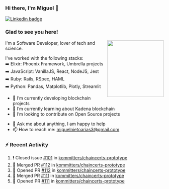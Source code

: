 ### Hi there, I'm Miguel 👋

<a href="https://linkedin.com/in/miguelnietoa/" target="_blank" rel="noopener noreferrer">
  <img src="https://img.shields.io/badge/-LinkedIn-0e76a8?style=flat-square&logo=Linkedin&logoColor=white" alt="Linkedin badge">
</a>
<!-- [![Website Badge](https://img.shields.io/badge/Website-3b5998?style=flat-square&logo=google-chrome&logoColor=white)](#notavailablenow#) 

<img src="https://i.imgur.com/tbrLrt5.gif" width=400 alt="Coding GIF" align="right"/>
-->


### Glad to see you here!
<a href="https://github.com/miguelnietoa"><img src="https://github-readme-stats-git-masterrstaa-rickstaa.vercel.app/api?username=miguelnietoa&show_icons=true&hide_border=true&count_private=true&include_all_commits=true&theme=tokyonight" height="180em" align="right"/></a>
I'm a Software Developer, lover of tech and science. 

I've worked with the following stacks:\
➡️ Elixir: Phoenix Framework, Umbrella projects\
➡️ JavaScript: VanillaJS, React, NodeJS, Jest\
➡️ Ruby: Rails, RSpec, HAML\
➡️ Python: Pandas, Matplotlib, Plotly, Streamlit

- 🔭 I’m currently developing blockchain projects
- 🌱 I’m currently learning about Kadena blockchain
- 👯 I’m looking to contribute on Open Source projects
<!-- 
- 😄 I just finished a Machine Learning course! 
- 🤔 I’m looking for help with ...
-->
- 💬 Ask me about anything, I am happy to help
- 📫 How to reach me: miguelnietoarias3@gmail.com


### ⚡ Recent Activity

<!--START_SECTION:activity-->
1. ❗️ Closed issue [#101](https://github.com/kommitters/chaincerts-prototype/issues/101) in [kommitters/chaincerts-prototype](https://github.com/kommitters/chaincerts-prototype)
2. 🎉 Merged PR [#112](https://github.com/kommitters/chaincerts-prototype/pull/112) in [kommitters/chaincerts-prototype](https://github.com/kommitters/chaincerts-prototype)
3. 💪 Opened PR [#112](https://github.com/kommitters/chaincerts-prototype/pull/112) in [kommitters/chaincerts-prototype](https://github.com/kommitters/chaincerts-prototype)
4. 🎉 Merged PR [#111](https://github.com/kommitters/chaincerts-prototype/pull/111) in [kommitters/chaincerts-prototype](https://github.com/kommitters/chaincerts-prototype)
5. 💪 Opened PR [#111](https://github.com/kommitters/chaincerts-prototype/pull/111) in [kommitters/chaincerts-prototype](https://github.com/kommitters/chaincerts-prototype)
<!--END_SECTION:activity-->
